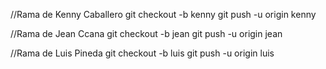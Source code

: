 //Rama de Kenny Caballero
git checkout -b kenny
git push -u origin kenny

//Rama de Jean Ccana
git checkout -b jean
git push -u origin jean

//Rama de Luis Pineda
git checkout -b luis
git push -u origin luis

